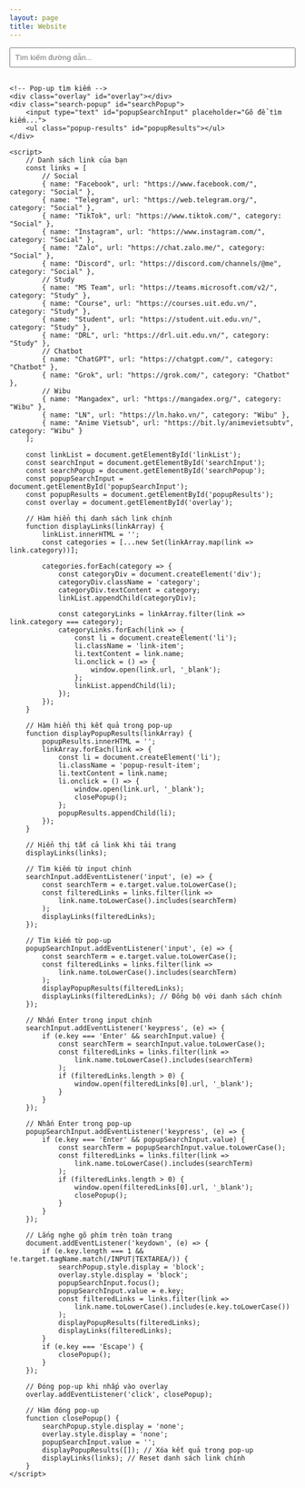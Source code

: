 ```yaml
---
layout: page
title: Website
---
```


<head>
    <meta charset="UTF-8">
    <meta name="viewport" content="width=device-width, initial-scale=1.0">
    <style>
        .search-container {
            margin-bottom: 20px;
        }
        #searchInput {
            width: 100%;
            padding: 8px;
            margin-bottom: 10px;
        }
        .link-list {
            list-style: none;
            padding: 0;
        }
        .link-item {
            padding: 10px;
            border-bottom: 1px solid #ddd;
            color: var(--link-col);
            cursor: pointer;
        }
        .link-item:hover {
            background-color: var(--hover-col);
        }
        .category {
            margin: 20px 0 10px;
            font-weight: bold;
            color: var(--text-col);
        }
        /* CSS cho pop-up */
        .search-popup {
            display: none;
            position: fixed;
            top: 50%;
            left: 50%;
            transform: translate(-50%, -50%);
            background: none; /* Không có background */
            padding: 0; /* Bỏ padding */
            border: none; /* Bỏ viền */
            box-shadow: none; /* Bỏ bóng */
            z-index: 1000;
            width: 300px; /* Kích thước giống trong hình */
            max-height: 400px;
            overflow-y: auto;
        }
        .search-popup input {
            width: 100%;
            padding: 8px;
            box-sizing: border-box;
            background: #f0f0f0; /* Màu nền ô tìm kiếm giống trong hình */
            border: 1px solid #ccc;
            border-radius: 3px;
        }
        .popup-results {
            list-style: none;
            padding: 0;
            margin-top: 5px;
        }
        .popup-result-item {
            padding: 8px;
            cursor: pointer;
            color: #333; /* Màu chữ giống trong hình */
        }
        .popup-result-item:hover {
            background-color: #e0e0e0; /* Hiệu ứng hover giống trong hình */
        }
        .overlay {
            display: none;
            position: fixed;
            top: 0;
            left: 0;
            width: 100%;
            height: 100%;
            background: transparent; /* Overlay trong suốt */
            z-index: 999;
        }
    </style>
</head>
<body>
    <div class="search-container">
        <input type="text" id="searchInput" placeholder="Tìm kiếm đường dẫn...">
    </div>
    <ul class="link-list" id="linkList">
    </ul>

    <!-- Pop-up tìm kiếm -->
    <div class="overlay" id="overlay"></div>
    <div class="search-popup" id="searchPopup">
        <input type="text" id="popupSearchInput" placeholder="Gõ để tìm kiếm...">
        <ul class="popup-results" id="popupResults"></ul>
    </div>

    <script>
        // Danh sách link của bạn
        const links = [
            // Social
            { name: "Facebook", url: "https://www.facebook.com/", category: "Social" },
            { name: "Telegram", url: "https://web.telegram.org/", category: "Social" },
            { name: "TikTok", url: "https://www.tiktok.com/", category: "Social" },
            { name: "Instagram", url: "https://www.instagram.com/", category: "Social" },
            { name: "Zalo", url: "https://chat.zalo.me/", category: "Social" },
            { name: "Discord", url: "https://discord.com/channels/@me", category: "Social" },
            // Study
            { name: "MS Team", url: "https://teams.microsoft.com/v2/", category: "Study" },
            { name: "Course", url: "https://courses.uit.edu.vn/", category: "Study" },
            { name: "Student", url: "https://student.uit.edu.vn/", category: "Study" },
            { name: "DRL", url: "https://drl.uit.edu.vn/", category: "Study" },
            // Chatbot
            { name: "ChatGPT", url: "https://chatgpt.com/", category: "Chatbot" },
            { name: "Grok", url: "https://grok.com/", category: "Chatbot" },
            // Wibu
            { name: "Mangadex", url: "https://mangadex.org/", category: "Wibu" },
            { name: "LN", url: "https://ln.hako.vn/", category: "Wibu" },
            { name: "Anime Vietsub", url: "https://bit.ly/animevietsubtv", category: "Wibu" }
        ];

        const linkList = document.getElementById('linkList');
        const searchInput = document.getElementById('searchInput');
        const searchPopup = document.getElementById('searchPopup');
        const popupSearchInput = document.getElementById('popupSearchInput');
        const popupResults = document.getElementById('popupResults');
        const overlay = document.getElementById('overlay');

        // Hàm hiển thị danh sách link chính
        function displayLinks(linkArray) {
            linkList.innerHTML = '';
            const categories = [...new Set(linkArray.map(link => link.category))];
            
            categories.forEach(category => {
                const categoryDiv = document.createElement('div');
                categoryDiv.className = 'category';
                categoryDiv.textContent = category;
                linkList.appendChild(categoryDiv);

                const categoryLinks = linkArray.filter(link => link.category === category);
                categoryLinks.forEach(link => {
                    const li = document.createElement('li');
                    li.className = 'link-item';
                    li.textContent = link.name;
                    li.onclick = () => {
                        window.open(link.url, '_blank');
                    };
                    linkList.appendChild(li);
                });
            });
        }

        // Hàm hiển thị kết quả trong pop-up
        function displayPopupResults(linkArray) {
            popupResults.innerHTML = '';
            linkArray.forEach(link => {
                const li = document.createElement('li');
                li.className = 'popup-result-item';
                li.textContent = link.name;
                li.onclick = () => {
                    window.open(link.url, '_blank');
                    closePopup();
                };
                popupResults.appendChild(li);
            });
        }

        // Hiển thị tất cả link khi tải trang
        displayLinks(links);

        // Tìm kiếm từ input chính
        searchInput.addEventListener('input', (e) => {
            const searchTerm = e.target.value.toLowerCase();
            const filteredLinks = links.filter(link => 
                link.name.toLowerCase().includes(searchTerm)
            );
            displayLinks(filteredLinks);
        });

        // Tìm kiếm từ pop-up
        popupSearchInput.addEventListener('input', (e) => {
            const searchTerm = e.target.value.toLowerCase();
            const filteredLinks = links.filter(link => 
                link.name.toLowerCase().includes(searchTerm)
            );
            displayPopupResults(filteredLinks);
            displayLinks(filteredLinks); // Đồng bộ với danh sách chính
        });

        // Nhấn Enter trong input chính
        searchInput.addEventListener('keypress', (e) => {
            if (e.key === 'Enter' && searchInput.value) {
                const searchTerm = searchInput.value.toLowerCase();
                const filteredLinks = links.filter(link => 
                    link.name.toLowerCase().includes(searchTerm)
                );
                if (filteredLinks.length > 0) {
                    window.open(filteredLinks[0].url, '_blank');
                }
            }
        });

        // Nhấn Enter trong pop-up
        popupSearchInput.addEventListener('keypress', (e) => {
            if (e.key === 'Enter' && popupSearchInput.value) {
                const searchTerm = popupSearchInput.value.toLowerCase();
                const filteredLinks = links.filter(link => 
                    link.name.toLowerCase().includes(searchTerm)
                );
                if (filteredLinks.length > 0) {
                    window.open(filteredLinks[0].url, '_blank');
                    closePopup();
                }
            }
        });

        // Lắng nghe gõ phím trên toàn trang
        document.addEventListener('keydown', (e) => {
            if (e.key.length === 1 && !e.target.tagName.match(/INPUT|TEXTAREA/)) {
                searchPopup.style.display = 'block';
                overlay.style.display = 'block';
                popupSearchInput.focus();
                popupSearchInput.value = e.key;
                const filteredLinks = links.filter(link => 
                    link.name.toLowerCase().includes(e.key.toLowerCase())
                );
                displayPopupResults(filteredLinks);
                displayLinks(filteredLinks);
            }
            if (e.key === 'Escape') {
                closePopup();
            }
        });

        // Đóng pop-up khi nhấp vào overlay
        overlay.addEventListener('click', closePopup);

        // Hàm đóng pop-up
        function closePopup() {
            searchPopup.style.display = 'none';
            overlay.style.display = 'none';
            popupSearchInput.value = '';
            displayPopupResults([]); // Xóa kết quả trong pop-up
            displayLinks(links); // Reset danh sách link chính
        }
    </script>
</body>